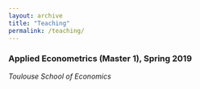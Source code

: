 ```yaml
---
layout: archive
title: "Teaching"
permalink: /teaching/
---
```


### Applied Econometrics (Master 1), Spring 2019
*Toulouse School of Economics*
